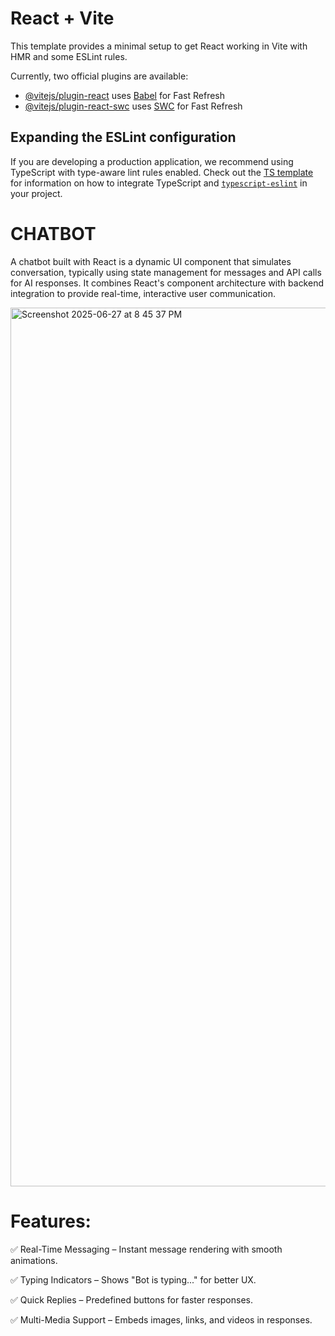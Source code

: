 # React + Vite

This template provides a minimal setup to get React working in Vite with HMR and some ESLint rules.

Currently, two official plugins are available:

- [@vitejs/plugin-react](https://github.com/vitejs/vite-plugin-react/blob/main/packages/plugin-react) uses [Babel](https://babeljs.io/) for Fast Refresh
- [@vitejs/plugin-react-swc](https://github.com/vitejs/vite-plugin-react/blob/main/packages/plugin-react-swc) uses [SWC](https://swc.rs/) for Fast Refresh

## Expanding the ESLint configuration

If you are developing a production application, we recommend using TypeScript with type-aware lint rules enabled. Check out the [TS template](https://github.com/vitejs/vite/tree/main/packages/create-vite/template-react-ts) for information on how to integrate TypeScript and [`typescript-eslint`](https://typescript-eslint.io) in your project.

# CHATBOT

A chatbot built with React is a dynamic UI component that simulates conversation, typically using state management for messages and API calls for AI responses. It combines React's component architecture with backend integration to provide real-time, interactive user communication.

<img width="1406" alt="Screenshot 2025-06-27 at 8 45 37 PM" src="https://github.com/user-attachments/assets/85f7f285-a546-4876-943d-d8892b646b98" />

# Features:
✅ Real-Time Messaging – Instant message rendering with smooth animations.

✅ Typing Indicators – Shows "Bot is typing..." for better UX.

✅ Quick Replies – Predefined buttons for faster responses.

✅ Multi-Media Support – Embeds images, links, and videos in responses.


